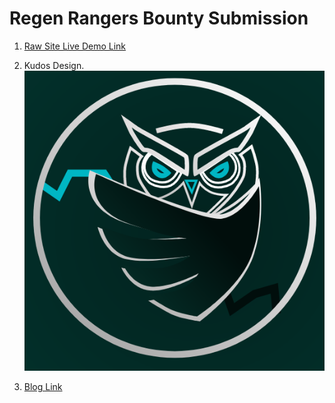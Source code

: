 # Regen Rangers Bounty Submission

1. [Raw Site Live Demo Link]()

2. Kudos Design.
   ![Alt text](public/kudos.png)

3. [Blog Link](BLOG.md)
